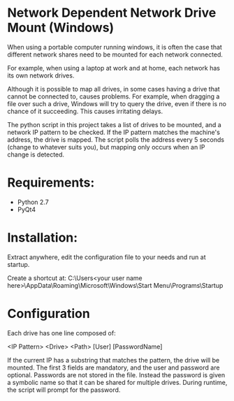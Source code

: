 # Network Dependent Network Drive Mount (Windows)

When using a portable computer running windows, it is often the case that 
different network shares need to be mounted for each network connected.

For example, when using a laptop at work and at home, each network has 
its own network drives.

Although it is possible to map all drives, in some cases having a drive that
cannot be connected to, causes problems.  For example, when dragging a file
over such a drive, Windows will try to query the drive, even if there is no
chance of it succeeding.  This causes irritating delays.

The python script in this project takes a list of drives to be mounted,
and a network IP pattern to be checked.
If the IP pattern matches the machine's address, the drive is mapped.
The script polls the address every 5 seconds (change to whatever suits you),
but mapping only occurs when an IP change is detected.

# Requirements:

  * Python 2.7
  * PyQt4
  
  
# Installation:

Extract anywhere, edit the configuration file to your needs
and run at startup.

Create a shortcut at:
C:\Users\<your user name here>\AppData\Roaming\Microsoft\Windows\Start Menu\Programs\Startup

# Configuration

Each drive has one line composed of:

&lt;IP Pattern&gt;  &lt;Drive&gt;  &lt;Path&gt;  [User] [PasswordName]


If the current IP has a substring that matches the pattern, the drive will be mounted.
The first 3 fields are mandatory, and the user and password are optional.
Passwords are not stored in the file.  Instead the password is given a symbolic name
so that it can be shared for multiple drives.
During runtime, the script will prompt for the password.